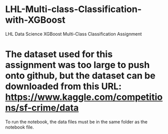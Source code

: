 # LHL-Multi-class-Classification-with-XGBoost
LHL Data Science XGBoost Multi-Class Classification Assignment
# The dataset used for this assignment was too large to push onto github, but the dataset can be downloaded from this URL: https://www.kaggle.com/competitions/sf-crime/data
To run the notebook, the data files must be in the same folder as the notebook file.
